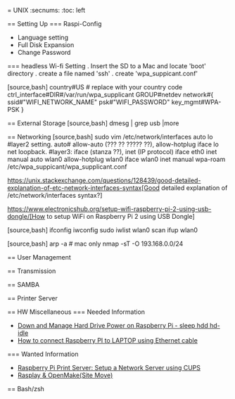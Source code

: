 = UNIX
:secnums:
:toc: left


== Setting Up
=== Raspi-Config
* Language setting
* Full Disk Expansion
* Change Password

=== headless Wi-fi Setting
. Insert the SD to a Mac and locate 'boot' directory
. create a file named 'ssh'
. create 'wpa_suppicant.conf'

[source,bash]
country#US # replace with your country code
ctrl_interface#DIR#/var/run/wpa_supplicant GROUP#netdev
network#{
    ssid#"WIFI_NETWORK_NAME"
    psk#"WIFI_PASSWORD"
    key_mgmt#WPA-PSK
}

== External Storage
[source,bash]
dmesg | grep usb |more

== Networking
[source,bash]
sudo vim /etc/network/interfaces
auto lo #layer2 setting. auto# allow-auto (??? ?? ????? ??), allow-hotplug
iface lo net loopback. #layer3: iface (stanza ??), inet (IP protocol)
iface eth0 inet manual
auto wlan0
allow-hotplug wlan0
iface wlan0 inet manual
wpa-roam /etc/wpa_suppicant/wpa_supplicant.conf


https://unix.stackexchange.com/questions/128439/good-detailed-explanation-of-etc-network-interfaces-syntax[Good detailed explanation of /etc/network/interfaces syntax?]

https://www.electronicshub.org/setup-wifi-raspberry-pi-2-using-usb-dongle/[How to setup WiFi on Raspberry Pi 2 using USB Dongle]

[source,bash]
ifconfig
iwconfig
sudo iwlist wlan0 scan
ifup wlan0


[source,bash]
arp -a # mac only
nmap -sT -O 193.168.0.0/24

== User Management

== Transmission

== SAMBA

== Printer Server

== HW Miscellaneous
=== Needed Information
* [ Down and Manage Hard Drive Power on Raspberry Pi - sleep hdd hd-idle](https://maker-tutorials.com/en/spin-down-magage-hard-drive-on-raspberry-pi-hd-idle/[Spin)
* [How to connect Raspberry PI to LAPTOP using Ethernet cable](https://www.youtube.com/watch?v#AJ7skYS5bjI )

=== Wanted Information
* [Raspberry Pi Print Server: Setup a Network Server using CUPS](https://circuitdigest.com/microcontroller-projects/raspberry-pi-print-server)
* [Rasplay & OpenMake(Site Move)](http://wiki.rasplay.org/doku.php?id#start)

== Bash/zsh